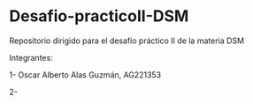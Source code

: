 # Desafio-practicoII-DSM
Repositorio dirigido para el desafío práctico II de la materia DSM


Integrantes:


1- Oscar Alberto Alas Guzmán, AG221353


2- 
